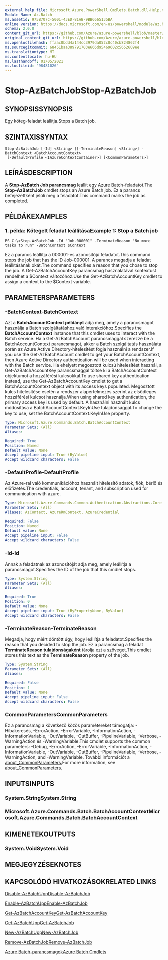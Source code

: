 ```yaml
---
external help file: Microsoft.Azure.PowerShell.Cmdlets.Batch.dll-Help.xml
Module Name: Az.Batch
ms.assetid: 975B707C-5001-43ED-81AB-9BB6665135BA
online version: https://docs.microsoft.com/en-us/powershell/module/az.batch/stop-azbatchjob
schema: 2.0.0
content_git_url: https://github.com/Azure/azure-powershell/blob/master/src/Batch/Batch/help/Stop-AzBatchJob.md
original_content_git_url: https://github.com/Azure/azure-powershell/blob/master/src/Batch/Batch/help/Stop-AzBatchJob.md
ms.openlocfilehash: ffaac0bdd4a144cc3979da052c0c40cb824862f4
ms.sourcegitcommit: 68451baa389791703e666d95469602c5652609ee
ms.translationtype: MT
ms.contentlocale: hu-HU
ms.lasthandoff: 01/05/2021
ms.locfileid: "98481026"
---
```

# <span data-ttu-id="6c187-101">Stop-AzBatchJob</span><span class="sxs-lookup"><span data-stu-id="6c187-101">Stop-AzBatchJob</span></span>

## <span data-ttu-id="6c187-102">SYNOPSIS</span><span class="sxs-lookup"><span data-stu-id="6c187-102">SYNOPSIS</span></span>
<span data-ttu-id="6c187-103">Egy köteg-feladat leállítja.</span><span class="sxs-lookup"><span data-stu-id="6c187-103">Stops a Batch job.</span></span>

## <span data-ttu-id="6c187-104">SZINTAXIS</span><span class="sxs-lookup"><span data-stu-id="6c187-104">SYNTAX</span></span>

```
Stop-AzBatchJob [-Id] <String> [[-TerminateReason] <String>] -BatchContext <BatchAccountContext>
 [-DefaultProfile <IAzureContextContainer>] [<CommonParameters>]
```

## <span data-ttu-id="6c187-105">LEÍRÁS</span><span class="sxs-lookup"><span data-stu-id="6c187-105">DESCRIPTION</span></span>
<span data-ttu-id="6c187-106">A **Stop-AzBatch Job parancsmag** leállít egy Azure Batch-feladatot.</span><span class="sxs-lookup"><span data-stu-id="6c187-106">The **Stop-AzBatchJob** cmdlet stops an Azure Batch job.</span></span>
<span data-ttu-id="6c187-107">Ez a parancs befejezettként jelöli meg a feladatot.</span><span class="sxs-lookup"><span data-stu-id="6c187-107">This command marks the job as completed.</span></span>

## <span data-ttu-id="6c187-108">PÉLDÁK</span><span class="sxs-lookup"><span data-stu-id="6c187-108">EXAMPLES</span></span>

### <span data-ttu-id="6c187-109">1. példa: Kötegelt feladat leállítása</span><span class="sxs-lookup"><span data-stu-id="6c187-109">Example 1: Stop a Batch job</span></span>
```
PS C:\>Stop-AzBatchJob -Id "Job-000001" -TerminateReason "No more tasks to run" -BatchContext $Context
```

<span data-ttu-id="6c187-110">Ez a parancs leállítja a 000001-es azonosítójú feladatot.</span><span class="sxs-lookup"><span data-stu-id="6c187-110">This command stops the job that has the ID Job-000001.</span></span>
<span data-ttu-id="6c187-111">A parancs megadja a feladat leállításának okát.</span><span class="sxs-lookup"><span data-stu-id="6c187-111">The command specifies a reason that you chose to stop the job.</span></span>
<span data-ttu-id="6c187-112">A Get-AzBatchAccountKey parancsmag használatával kontextust rendelhet a $Context változóhoz.</span><span class="sxs-lookup"><span data-stu-id="6c187-112">Use the Get-AzBatchAccountKey cmdlet to assign a context to the $Context variable.</span></span>

## <span data-ttu-id="6c187-113">PARAMETERS</span><span class="sxs-lookup"><span data-stu-id="6c187-113">PARAMETERS</span></span>

### <span data-ttu-id="6c187-114">-BatchContext</span><span class="sxs-lookup"><span data-stu-id="6c187-114">-BatchContext</span></span>
<span data-ttu-id="6c187-115">Azt a **BatchAccountContext példányt** adja meg, amely a parancsmagot használja a Batch szolgáltatáshoz való interakcióhoz.</span><span class="sxs-lookup"><span data-stu-id="6c187-115">Specifies the **BatchAccountContext** instance that this cmdlet uses to interact with the Batch service.</span></span>
<span data-ttu-id="6c187-116">Ha a Get-AzBatchAccount parancsmaggal szerezze be a BatchAccountContext parancsmagot, akkor a Batch szolgáltatás használata során az Azure Active Directory-hitelesítést fogja használni a rendszer.</span><span class="sxs-lookup"><span data-stu-id="6c187-116">If you use the Get-AzBatchAccount cmdlet to get your BatchAccountContext, then Azure Active Directory authentication will be used when interacting with the Batch service.</span></span> <span data-ttu-id="6c187-117">Ha ehelyett megosztott kulcsú hitelesítést használ, a Get-AzBatchAccountKey parancsmaggal töltse ki a BatchAccountContext objektumot a hozzáférési kulcsokkal.</span><span class="sxs-lookup"><span data-stu-id="6c187-117">To use shared key authentication instead, use the Get-AzBatchAccountKey cmdlet to get a BatchAccountContext object with its access keys populated.</span></span> <span data-ttu-id="6c187-118">Megosztott kulcs hitelesítése esetén a rendszer alapértelmezés szerint az elsődleges hozzáférési kulcsot használja.</span><span class="sxs-lookup"><span data-stu-id="6c187-118">When using shared key authentication, the primary access key is used by default.</span></span> <span data-ttu-id="6c187-119">A használni használt kulcs módosítása a BatchAccountContext.KeyInUse tulajdonsággal.</span><span class="sxs-lookup"><span data-stu-id="6c187-119">To change the key to use, set the BatchAccountContext.KeyInUse property.</span></span>

```yaml
Type: Microsoft.Azure.Commands.Batch.BatchAccountContext
Parameter Sets: (All)
Aliases:

Required: True
Position: Named
Default value: None
Accept pipeline input: True (ByValue)
Accept wildcard characters: False
```

### <span data-ttu-id="6c187-120">-DefaultProfile</span><span class="sxs-lookup"><span data-stu-id="6c187-120">-DefaultProfile</span></span>
<span data-ttu-id="6c187-121">Az Azure-ral való kommunikációhoz használt hitelesítő adatok, fiók, bérlő és előfizetés.</span><span class="sxs-lookup"><span data-stu-id="6c187-121">The credentials, account, tenant, and subscription used for communication with azure.</span></span>

```yaml
Type: Microsoft.Azure.Commands.Common.Authentication.Abstractions.Core.IAzureContextContainer
Parameter Sets: (All)
Aliases: AzContext, AzureRmContext, AzureCredential

Required: False
Position: Named
Default value: None
Accept pipeline input: False
Accept wildcard characters: False
```

### <span data-ttu-id="6c187-122">-Id</span><span class="sxs-lookup"><span data-stu-id="6c187-122">-Id</span></span>
<span data-ttu-id="6c187-123">Annak a feladatnak az azonosítóját adja meg, amely leállítja a parancsmagot.</span><span class="sxs-lookup"><span data-stu-id="6c187-123">Specifies the ID of the job that this cmdlet stops.</span></span>

```yaml
Type: System.String
Parameter Sets: (All)
Aliases:

Required: True
Position: 0
Default value: None
Accept pipeline input: True (ByPropertyName, ByValue)
Accept wildcard characters: False
```

### <span data-ttu-id="6c187-124">-TerminateReason</span><span class="sxs-lookup"><span data-stu-id="6c187-124">-TerminateReason</span></span>
<span data-ttu-id="6c187-125">Megadja, hogy miért döntött úgy, hogy leállítja a feladatot.</span><span class="sxs-lookup"><span data-stu-id="6c187-125">Specifies the reason that you decided to stop the job.</span></span>
<span data-ttu-id="6c187-126">Ez a parancsmag a feladat **TerminateReason tulajdonságaként** tárolja ezt a szöveget.</span><span class="sxs-lookup"><span data-stu-id="6c187-126">This cmdlet stores this text as the **TerminateReason** property of the job.</span></span>

```yaml
Type: System.String
Parameter Sets: (All)
Aliases:

Required: False
Position: 1
Default value: None
Accept pipeline input: False
Accept wildcard characters: False
```

### <span data-ttu-id="6c187-127">CommonParameters</span><span class="sxs-lookup"><span data-stu-id="6c187-127">CommonParameters</span></span>
<span data-ttu-id="6c187-128">Ez a parancsmag a következő közös paramétereket támogatja: -Hibakeresés, -ErrorAction, -ErrorVariable, -InformationAction, -InformationVariable, -OutVariable, -OutBuffer, -PipelineVariable, -Verbose, -WarningAction és -WarningVariable.</span><span class="sxs-lookup"><span data-stu-id="6c187-128">This cmdlet supports the common parameters: -Debug, -ErrorAction, -ErrorVariable, -InformationAction, -InformationVariable, -OutVariable, -OutBuffer, -PipelineVariable, -Verbose, -WarningAction, and -WarningVariable.</span></span> <span data-ttu-id="6c187-129">További információt a [about_CommonParameters.](http://go.microsoft.com/fwlink/?LinkID=113216)</span><span class="sxs-lookup"><span data-stu-id="6c187-129">For more information, see [about_CommonParameters](http://go.microsoft.com/fwlink/?LinkID=113216).</span></span>

## <span data-ttu-id="6c187-130">INPUTS</span><span class="sxs-lookup"><span data-stu-id="6c187-130">INPUTS</span></span>

### <span data-ttu-id="6c187-131">System.String</span><span class="sxs-lookup"><span data-stu-id="6c187-131">System.String</span></span>

### <span data-ttu-id="6c187-132">Microsoft.Azure.Commands.Batch.BatchAccountContext</span><span class="sxs-lookup"><span data-stu-id="6c187-132">Microsoft.Azure.Commands.Batch.BatchAccountContext</span></span>

## <span data-ttu-id="6c187-133">KIMENETEK</span><span class="sxs-lookup"><span data-stu-id="6c187-133">OUTPUTS</span></span>

### <span data-ttu-id="6c187-134">System.Void</span><span class="sxs-lookup"><span data-stu-id="6c187-134">System.Void</span></span>

## <span data-ttu-id="6c187-135">MEGJEGYZÉSEK</span><span class="sxs-lookup"><span data-stu-id="6c187-135">NOTES</span></span>

## <span data-ttu-id="6c187-136">KAPCSOLÓDÓ HIVATKOZÁSOK</span><span class="sxs-lookup"><span data-stu-id="6c187-136">RELATED LINKS</span></span>

[<span data-ttu-id="6c187-137">Disable-AzBatchUpp</span><span class="sxs-lookup"><span data-stu-id="6c187-137">Disable-AzBatchJob</span></span>](./Disable-AzBatchJob.md)

[<span data-ttu-id="6c187-138">Enable-AzBatchUpp</span><span class="sxs-lookup"><span data-stu-id="6c187-138">Enable-AzBatchJob</span></span>](./Enable-AzBatchJob.md)

[<span data-ttu-id="6c187-139">Get-AzBatchAccountKey</span><span class="sxs-lookup"><span data-stu-id="6c187-139">Get-AzBatchAccountKey</span></span>](./Get-AzBatchAccountKey.md)

[<span data-ttu-id="6c187-140">Get-AzBatchUpp</span><span class="sxs-lookup"><span data-stu-id="6c187-140">Get-AzBatchJob</span></span>](./Get-AzBatchJob.md)

[<span data-ttu-id="6c187-141">New-AzBatchUpp</span><span class="sxs-lookup"><span data-stu-id="6c187-141">New-AzBatchJob</span></span>](./New-AzBatchJob.md)

[<span data-ttu-id="6c187-142">Remove-AzBatchJob</span><span class="sxs-lookup"><span data-stu-id="6c187-142">Remove-AzBatchJob</span></span>](./Remove-AzBatchJob.md)

[<span data-ttu-id="6c187-143">Azure Batch-parancsmagok</span><span class="sxs-lookup"><span data-stu-id="6c187-143">Azure Batch Cmdlets</span></span>](/powershell/module/Az.Batch/)
